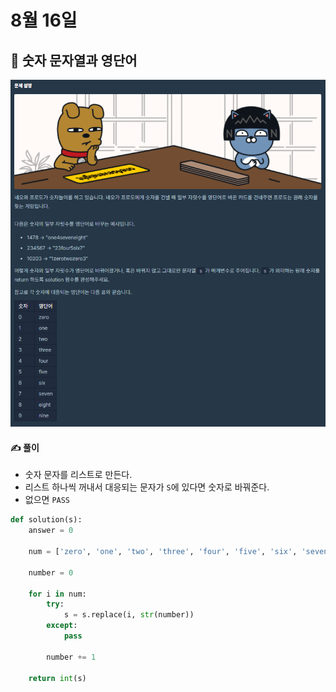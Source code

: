 # 8월 16일

## 🚩 숫자 문자열과 영단어

[![image-20210816141854878](README.assets/image-20210816141854878.png)](https://programmers.co.kr/learn/courses/30/lessons/81301)



#### ✍ 풀이

- 숫자 문자를 리스트로 만든다.
- 리스트 하나씩 꺼내서 대응되는 문자가 `S`에 있다면 숫자로 바꿔준다.
- 없으면 `PASS`



```python
def solution(s):
    answer = 0
    
    num = ['zero', 'one', 'two', 'three', 'four', 'five', 'six', 'seven', 'eight', 'nine']
    
    number = 0
    
    for i in num:
        try:
            s = s.replace(i, str(number))
        except:
            pass
        
        number += 1
    
    return int(s)
```


